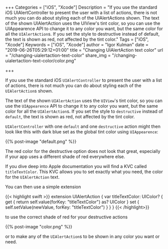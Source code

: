 +++
Categories = ["iOS", "Xcode"]
Description = "If you use the standard iOS UIAlertController to present the user with a list of actions, there is not much you can do about styling each of the UIAlertActions shown. The text of the shown UIAlertAction uses the UIView's tint color, so you can use the UIAppearence API to change it to any color you want, but the same color for all the `UIAlertAction`s. If you set the style to destructive instead of default, the text is shown as red, not affected by the tint color."
Tags = ["iOS", "Xcode"]
Keywords = ["iOS", "Xcode"]
author = "Igor Kulman"
date = "2019-06-26T05:29:12+01:00"
title = "Changing UIAlertAction text color"
url = "/changing-uialertaction-text-color"
share_img = "/changing-uialertaction-text-color/color.png"

+++

If you use the standard iOS `UIAlertController` to present the user with a list of actions, there is not much you can do about styling each of the `UIAlertAction`s shown. 

The text of the shown `UIAlertAction` uses the `UIView`'s tint color, so you can use the `UIAppearence` API to change it to any color you want, but the same color for all the `UIAlertAction`s. If you set the style to `destructive` instead of `default`, the text is shown as red, not affected by the tint color.

`UIAlertController` with one `default` and one `destructive` action might then look like this with dark blue set as the global tint color using `UIAppearence`:

{{% post-image "default.png" %}}

The red color for the destructive option does not look that great, especially if your app uses a different shade of red everywhere else. 

If you dive deep into Apple documentation you will find a KVC called `titleTextColor`. This KVC allows you to set exactly what you need, the color for the `UIAlertAction` text.

<!--more-->

You can then use a simple extension

{{< highlight swift >}}
extension UIAlertAction {
    var titleTextColor: UIColor? {
        get {
            return self.value(forKey: "titleTextColor") as? UIColor
        } set {
            self.setValue(newValue, forKey: "titleTextColor")
        }
    }
}
{{< /highlight>}}

to use the correct shade of red for your destructive actions

{{% post-image "color.png" %}}

or to make any of the `UIAlertAction`s to be shown in any color you want or need.
